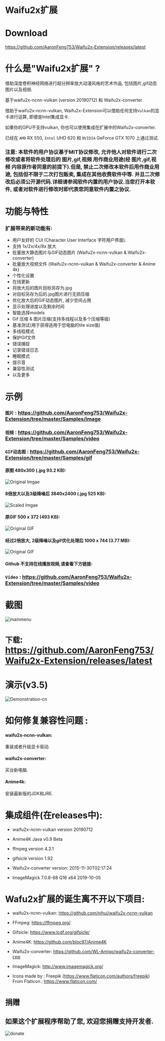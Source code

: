 # Waifu2x扩展
# Download
https://github.com/AaronFeng753/Waifu2x-Extension/releases/latest
# 什么是"Waifu2x扩展" ?
借助深度卷积神经网络进行超分辨率放大动漫风格的艺术作品, 包括图片,gif动态图片以及视频.

基于waifu2x-ncnn-vulkan (version 20190712) 和 Waifu2x-converter.

借助于waifu2x-ncnn-vulkan, Waifu2x-Extension可以借助任何支持`Vulkan`的显卡进行运算, 即便是Intel集成显卡.

如果你的GPU不支持vulkan, 你也可以使用集成在扩展中的Waifu2x-converter.

已经在 `AMD` RX 550, `Intel` UHD 620 和 `NVIDIA` GeForce GTX 1070 上通过测试.

### 注意: 本软件的用户协议基于MIT协议修改, 允许他人对软件进行二次修改或者将软件处理后的 图片,gif,视频 用作商业用途(经 图片,gif,视频 内容原作者同意的前提下).但是, 禁止二次修改本软件后用作商业用途, 包括但不限于二次打包贩卖, 集成在其他收费软件中等. 并且二次修改后必须公开源代码.详细请参阅软件内置的用户协议.当您打开本软件, 或者对软件进行修改时即代表您同意软件内置之协议.

# 功能与特性
### 扩展带来的新功能有:

- 用户友好的 CUI (Character User Interface 字符用户界面).
- 支持 1x/2x/4x/8x 放大
- 批量放大静态图片与GIF动态图片 (Waifu2x-ncnn-vulkan & Waifu2x-converter)
- 批量放大视频文件 (Waifu2x-ncnn-vulkan & Waifu2x-converter & Anime 4k)
- 个性化设置
- 在线更新
- 将放大后的图片目标另存为.jpg
- 对目标另存为后的.jpg图片进行无损压缩
- 优化放大后的GIF动态图片, 减少空间占用
- 显示处理进度以及剩余时间
- 智能选择models
- Gif 压缩 & 图片压缩(支持多线程以及多个压缩等级)
- 基准测试(用于获得适用于您电脑的tile size值)
- 多线程模式
- 保护Gif文件
- 错误捕捉
- 记录错误日志
- 睡眠模式
- 提示音
- 兼容性测试
- 以及更多

# 示例
### **`图片`** : https://github.com/AaronFeng753/Waifu2x-Extension/tree/master/Samples/image

### **`视频`** : https://github.com/AaronFeng753/Waifu2x-Extension/tree/master/Samples/video

### **`GIF动态图`** : https://github.com/AaronFeng753/Waifu2x-Extension/tree/master/Samples/gif

#### 原图 480x300 (.jpg 93.2 KB):
![Original Imgae](/Samples/image/Original_[480x300].jpg)

#### 8倍放大以及3级降噪后 3840x2400 (.jpg 525 KB):
![Scaled Imgae](/Samples/image/Waifu2x_8x_[3840x2400].jpg)

#### 原GIF 500 x 372 (493 KB):
![Original GIF](/Samples/gif/2_original.gif)

#### 经过2倍放大, 2级降噪以及gif优化处理后 1000 x 744 (3.77 MB):
![Original GIF](/Samples/gif/2_waifu2x_compressed.gif)

#### Github 不支持在线播放视频,请查看下方链接:
### **`Video`** : https://github.com/AaronFeng753/Waifu2x-Extension/tree/master/Samples/video

# 截图
![mainmenu](/screenshot/mainmenu-cn.png) 

# `下载`: https://github.com/AaronFeng753/Waifu2x-Extension/releases/latest

# 演示(v3.5)
![Demonstration-cn](/screenshot/Demonstration-cn.gif) 

# 如何修复兼容性问题 :
#### waifu2x-ncnn-vulkan:
重装或者升级显卡驱动.
#### waifu2x-converter:
买台新电脑.
#### Anime4k:
安装最新版的JDK和JRE.

# 集成组件(在releases中):
- waifu2x-ncnn-vulkan version 20190712

- Anime4K Java v0.9 Beta

- ffmpeg version 4.2.1

- gifsicle version 1.92

- Waifu2x-converter version: 2015-11-30T02:17:24

- ImageMagick 7.0.8-68 Q16 x64 2019-10-05

# Wafu2x扩展的诞生离不开以下项目:

- waifu2x-ncnn-vulkan: https://github.com/nihui/waifu2x-ncnn-vulkan

- FFmpeg: https://ffmpeg.org/

- Gifsicle: https://www.lcdf.org/gifsicle/

- Anime4K: https://github.com/bloc97/Anime4K

- Waifu2x-converter: https://github.com/WL-Amigo/waifu2x-converter-cpp

- ImageMagick: http://www.imagemagick.org/

- Icons made by : Freepik (https://www.flaticon.com/authors/freepik) From Flaticon : https://www.flaticon.com/


# `捐赠`

## 如果这个扩展程序帮助了您, 欢迎您捐赠支持开发者. 

![donate](/donate.jpg)
